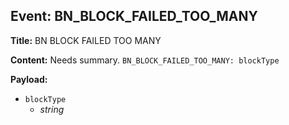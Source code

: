 ## Event: BN_BLOCK_FAILED_TOO_MANY

**Title:** BN BLOCK FAILED TOO MANY

**Content:**
Needs summary.
`BN_BLOCK_FAILED_TOO_MANY: blockType`

**Payload:**
- `blockType`
  - *string*